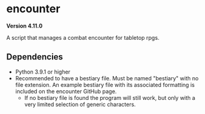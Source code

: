# encounter

**Version 4.11.0**

A script that manages a combat encounter for tabletop rpgs.

## Dependencies
* Python 3.9.1 or higher
* Recommended to have a bestiary file. Must be named "bestiary" with no file extension. An example bestiary file with its associated formatting is included on the encounter GitHub page.
  * If no bestiary file is found the program will still work, but only with a very limited selection of generic characters.
